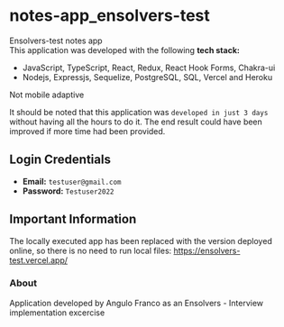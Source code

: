 # notes-app_ensolvers-test
Ensolvers-test notes app<br/>
This application was developed with the following **tech stack:** <br/>
- JavaScript, TypeScript, React, Redux, React Hook Forms, Chakra-ui <br/>
- Nodejs, Expressjs, Sequelize, PostgreSQL, SQL, Vercel and Heroku <br/>

Not mobile adaptive

It should be noted that this application was `developed in just 3 days` without having all the hours to do it. The end result could have been improved if more time had been provided. <br/>

## Login Credentials
- **Email:** `testuser@gmail.com` <br/>
- **Password:** `Testuser2022`

## Important Information

The locally executed app has been replaced with the version deployed online, so there is no need to run local files: https://ensolvers-test.vercel.app/

### About
Application developed by Angulo Franco as an Ensolvers - Interview implementation excercise
